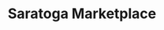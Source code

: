 ---
title: "Saratoga Marketplace"
url: /saratoga-springs/saratoga-marketplace/
shop: Einkaufszentrum
---